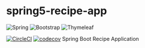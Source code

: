 
# spring5-recipe-app
![Spring](https://img.shields.io/badge/spring-%236DB33F.svg?style=for-the-badge&logo=spring&logoColor=white)
![Bootstrap](https://img.shields.io/badge/bootstrap-%23563D7C.svg?style=for-the-badge&logo=bootstrap&logoColor=white)
![Thymeleaf](https://img.shields.io/badge/Thymeleaf-%23005C0F.svg?style=for-the-badge&logo=Thymeleaf&logoColor=white)

[![CircleCI](https://circleci.com/gh/mrw007/spring5-recipe-app.svg?style=svg)](https://circleci.com/gh/mrw007/spring5-recipe-app)
[![codecov](https://codecov.io/gh/mrw007/spring5-recipe-app/branch/main/graph/badge.svg?token=P22JUWCBCF)](https://codecov.io/gh/mrw007/spring5-recipe-app)
Spring Boot Recipe Application

